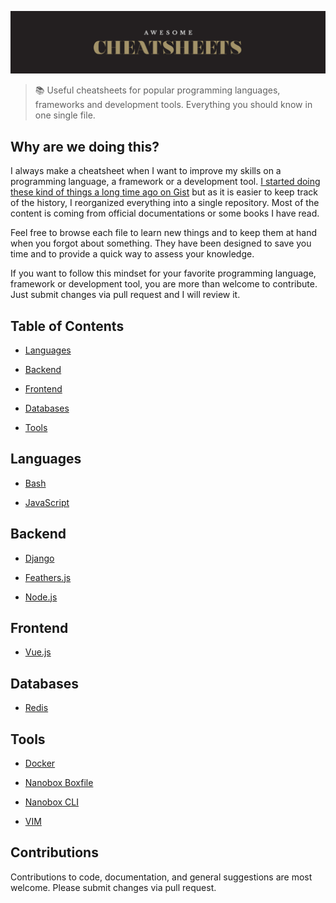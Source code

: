 ![AWESOME CHEATSHEETS LOgO](_images/awesome_cheatsheets_logo@2x.png)

> 📚 Useful cheatsheets for popular programming languages, frameworks and development tools. Everything you should know in one single file.


## Why are we doing this?

I always make a cheatsheet when I want to improve my skills on a programming language, a framework or a development tool. [I started doing these kind of things a long time ago on Gist](https://gist.github.com/LeCoupa) but as it is easier to keep track of the history, I reorganized everything into a single repository. Most of the content is coming from official documentations or some books I have read.

Feel free to browse each file to learn new things and to keep them at hand when you forgot about something. They have been designed to save you time and to provide a quick way to assess your knowledge.

If you want to follow this mindset for your favorite programming language, framework or development tool, you are more than welcome to contribute. Just submit changes via pull request and I will review it.


## Table of Contents

- [Languages](#languages)

- [Backend](#backend)

- [Frontend](#frontend)

- [Databases](#databases)

- [Tools](#tools)


## Languages

- [Bash](languages/bash.sh)

- [JavaScript](languages/javascript.js)


## Backend

- [Django](backend/django.py)

- [Feathers.js](backend/feathers.js)

- [Node.js](backend/node.js)


## Frontend

- [Vue.js](frontend/vue.js)


## Databases

- [Redis](databases/redis.sh)


## Tools

- [Docker](tools/docker.sh)

- [Nanobox Boxfile](tools/nanobox_boxfile.yml)

- [Nanobox CLI](tools/nanobox_cli.sh)

- [VIM](tools/vim.txt)


## Contributions

Contributions to code, documentation, and general suggestions are most welcome. Please submit changes via pull request.
